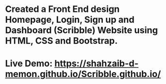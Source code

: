 # Created a Front End design Homepage, Login, Sign up and Dashboard (Scribble) Website using HTML, CSS and Bootstrap.
# Live Demo: https://shahzaib-d-memon.github.io/Scribble.github.io/
